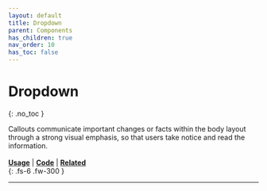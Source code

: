 ```yaml
---
layout: default
title: Dropdown
parent: Components
has_children: true
nav_order: 10
has_toc: false
---
```



# Dropdown
{: .no_toc }

Callouts communicate important changes or facts within the body layout through a strong visual emphasis, so that users take notice and read the information.
<br><br>
[**Usage**]() | [**Code**]() | [**Related**]()
<br>
{: .fs-6 .fw-300 }




---

